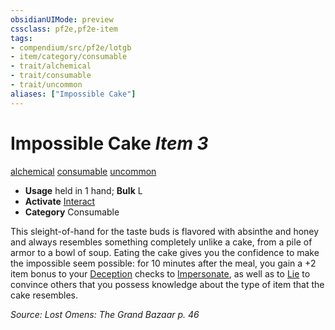 ```yaml
---
obsidianUIMode: preview
cssclass: pf2e,pf2e-item
tags:
- compendium/src/pf2e/lotgb
- item/category/consumable
- trait/alchemical
- trait/consumable
- trait/uncommon
aliases: ["Impossible Cake"]
---
```

# Impossible Cake *Item 3*  
[alchemical](../../../rules/traits/alchemical.md)  [consumable](../../../rules/traits/consumable.md)  [uncommon](../../../rules/traits/uncommon.md)  

- **Usage** held in 1 hand; **Bulk** L
- **Activate** [Interact](../../../rules/actions/interact.md)
- **Category** Consumable

This sleight-of-hand for the taste buds is flavored with absinthe and honey and always resembles something completely unlike a cake, from a pile of armor to a bowl of soup. Eating the cake gives you the confidence to make the impossible seem possible: for 10 minutes after the meal, you gain a +2 item bonus to your [Deception](../../skills.md#Deception) checks to [Impersonate](../../../rules/actions/impersonate.md), as well as to [Lie](../../../rules/actions/lie.md) to convince others that you possess knowledge about the type of item that the cake resembles.

*Source: Lost Omens: The Grand Bazaar p. 46*